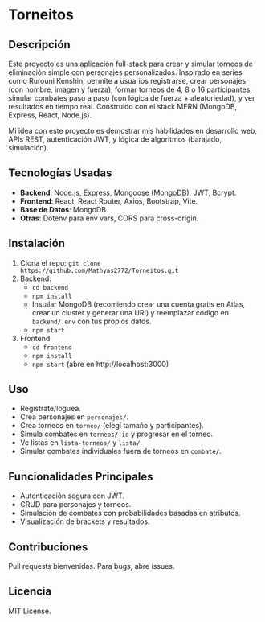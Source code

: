 # Torneitos

## Descripción
Este proyecto es una aplicación full-stack para crear y simular torneos de eliminación simple con personajes personalizados. Inspirado en series como Rurouni Kenshin, permite a usuarios registrarse, crear personajes (con nombre, imagen y fuerza), formar torneos de 4, 8 o 16 participantes, simular combates paso a paso (con lógica de fuerza + aleatoriedad), y ver resultados en tiempo real. Construido con el stack MERN (MongoDB, Express, React, Node.js).

Mi idea con este proyecto es demostrar mis habilidades en desarrollo web, APIs REST, autenticación JWT, y lógica de algoritmos (barajado, simulación).

## Tecnologías Usadas
- **Backend**: Node.js, Express, Mongoose (MongoDB), JWT, Bcrypt.
- **Frontend**: React, React Router, Axios, Bootstrap, Vite.
- **Base de Datos**: MongoDB.
- **Otras**: Dotenv para env vars, CORS para cross-origin.

## Instalación
1. Clona el repo: `git clone https://github.com/Mathyas2772/Torneitos.git`
2. Backend:
   - `cd backend`
   - `npm install`
   - Instalar MongoDB (recomiendo crear una cuenta gratis en Atlas, crear un cluster y generar una URI) y reemplazar código en `backend/.env` con tus propios datos.
   - `npm start`
3. Frontend:
   - `cd frontend`
   - `npm install`
   - `npm start` (abre en http://localhost:3000)

## Uso
- Registrate/logueá.
- Crea personajes en `personajes/`.
- Crea torneos en `torneo/` (elegí tamaño y participantes).
- Simula combates en `torneos/:id` y progresar en el torneo.
- Ve listas en `lista-torneos/` y `lista/`.
- Simular combates individuales fuera de torneos en `combate/`.

## Funcionalidades Principales
- Autenticación segura con JWT.
- CRUD para personajes y torneos.
- Simulación de combates con probabilidades basadas en atributos.
- Visualización de brackets y resultados.

## Contribuciones
Pull requests bienvenidas. Para bugs, abre issues.

## Licencia
MIT License.
